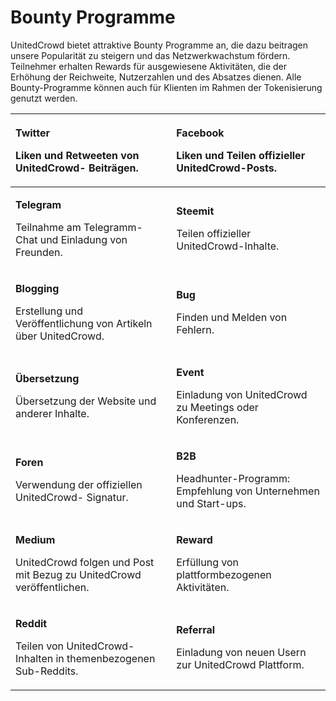 # Bounty Programme

UnitedCrowd bietet attraktive Bounty Programme an, die dazu beitragen unsere Popularität zu steigern und das Netzwerkwachstum fördern. Teilnehmer erhalten Rewards für ausgewiesene Aktivitäten, die der Erhöhung der Reichweite, Nutzerzahlen und des Absatzes dienen. Alle Bounty-Programme können auch für Klienten im Rahmen der Tokenisierung genutzt werden.

<table>
  <thead>
    <tr>
      <th style="text-align:left">
        <p><b>Twitter</b>
        </p>
        <p>Liken und Retweeten von UnitedCrowd- Beitr&#xE4;gen.</p>
      </th>
      <th style="text-align:left"></th>
      <th style="text-align:left">
        <p><b>Facebook</b>
        </p>
        <p>Liken und Teilen offizieller UnitedCrowd-Posts.</p>
      </th>
    </tr>
  </thead>
  <tbody>
    <tr>
      <td style="text-align:left">
        <p><b>Telegram</b>
        </p>
        <p>Teilnahme am Telegramm-Chat und Einladung von Freunden.</p>
      </td>
      <td style="text-align:left"></td>
      <td style="text-align:left">
        <p><b>Steemit</b>
        </p>
        <p>Teilen offizieller UnitedCrowd-Inhalte.</p>
      </td>
    </tr>
    <tr>
      <td style="text-align:left">
        <p><b>Blogging</b>
        </p>
        <p>Erstellung und Ver&#xF6;ffentlichung von Artikeln &#xFC;ber UnitedCrowd.</p>
      </td>
      <td style="text-align:left"></td>
      <td style="text-align:left">
        <p><b>Bug</b>
        </p>
        <p>Finden und Melden von Fehlern.</p>
      </td>
    </tr>
    <tr>
      <td style="text-align:left">
        <p><b>&#xDC;bersetzung</b>
        </p>
        <p>&#xDC;bersetzung der Website und anderer Inhalte.</p>
      </td>
      <td style="text-align:left"></td>
      <td style="text-align:left">
        <p><b>Event</b>
        </p>
        <p>Einladung von UnitedCrowd zu Meetings oder Konferenzen.</p>
      </td>
    </tr>
    <tr>
      <td style="text-align:left">
        <p><b>Foren</b>
        </p>
        <p>Verwendung der offiziellen UnitedCrowd- Signatur.</p>
      </td>
      <td style="text-align:left"></td>
      <td style="text-align:left">
        <p><b>B2B</b>
        </p>
        <p>Headhunter-Programm: Empfehlung von Unternehmen und Start-ups.</p>
      </td>
    </tr>
    <tr>
      <td style="text-align:left">
        <p><b>Medium</b>
        </p>
        <p>UnitedCrowd folgen und Post mit Bezug zu UnitedCrowd ver&#xF6;ffentlichen.</p>
      </td>
      <td style="text-align:left"></td>
      <td style="text-align:left">
        <p><b>Reward</b>
        </p>
        <p>Erf&#xFC;llung von plattformbezogenen Aktivit&#xE4;ten.</p>
      </td>
    </tr>
    <tr>
      <td style="text-align:left">
        <p><b>Reddit</b>
        </p>
        <p>Teilen von UnitedCrowd-Inhalten in themenbezogenen Sub-Reddits.</p>
      </td>
      <td style="text-align:left"></td>
      <td style="text-align:left">
        <p><b>Referral</b>
        </p>
        <p>Einladung von neuen Usern zur UnitedCrowd Plattform.</p>
      </td>
    </tr>
  </tbody>
</table>

